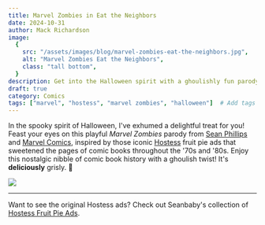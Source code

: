 ```yaml
---
title: Marvel Zombies in Eat the Neighbors
date: 2024-10-31
author: Mack Richardson
image:
  {
    src: "/assets/images/blog/marvel-zombies-eat-the-neighbors.jpg",
    alt: "Marvel Zombies Eat the Neighbors",
    class: "tall bottom",
  }
description: Get into the Halloween spirit with a ghoulishly fun parody of the iconic Hostess comic book ads of the '70s & '80s! 🎃
draft: true
category: Comics
tags: ["marvel", "hostess", "marvel zombies", "halloween"]  # Add tags here
---
```


In the spooky spirit of Halloween, I've exhumed a delightful treat for you! Feast your eyes on this playful _Marvel Zombies_ parody from <a href="https://en.wikipedia.org/wiki/Sean_Phillips" target="_blank">Sean Phillips</a> and <a href="https://www.marvel.com/" target="_blank">Marvel Comics</a>, inspired by those iconic <a href="https://en.wikipedia.org/wiki/Hostess_Brands" target="_blank">Hostess</a> fruit pie ads that sweetened the pages of comic books throughout the '70s and '80s. Enjoy this nostalgic nibble of comic book history with a ghoulish twist! It's __deliciously__ grisly. 🎃

<img src="/assets/images/blog/marvel-zombies-eat-the-neighbors.jpg" class="center">

---

Want to see the original Hostess ads? Check out Seanbaby's collection of <a href="http://www.seanbaby.com/hostess.htm" target="_blank">Hostess Fruit Pie Ads</a>.
